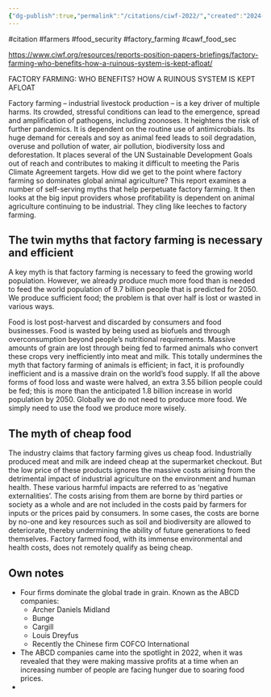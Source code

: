 ```yaml
---
{"dg-publish":true,"permalink":"/citations/ciwf-2022/","created":"2024-10-08T13:43:40.543+01:00","updated":"2025-09-28T23:41:02.792+01:00"}
---
```


#citation #farmers #food_security #factory_farming #cawf_food_sec 

https://www.ciwf.org/resources/reports-position-papers-briefings/factory-farming-who-benefits-how-a-ruinous-system-is-kept-afloat/

FACTORY FARMING: WHO BENEFITS? HOW A RUINOUS SYSTEM IS KEPT AFLOAT

Factory farming – industrial livestock production – is a key driver of multiple harms. Its
crowded, stressful conditions can lead to the emergence, spread and amplification of
pathogens, including zoonoses. It heightens the risk of further pandemics. It is dependent
on the routine use of antimicrobials. Its huge demand for cereals and soy as animal feed
leads to soil degradation, overuse and pollution of water, air pollution, biodiversity loss and
deforestation. It places several of the UN Sustainable Development Goals out of reach and
contributes to making it difficult to meeting the Paris Climate Agreement targets.
How did we get to the point where factory farming so dominates global animal agriculture?
This report examines a number of self-serving myths that help perpetuate factory farming. It
then looks at the big input providers whose profitability is dependent on animal agriculture
continuing to be industrial. They cling like leeches to factory farming.
## The twin myths that factory farming is necessary and efficient
A key myth is that factory farming is necessary to feed the growing world population.
However, we already produce much more food than is needed to feed the world population
of 9.7 billion people that is predicted for 2050. We produce sufficient food; the problem is
that over half is lost or wasted in various ways.

Food is lost post-harvest and discarded by consumers and food businesses. Food is wasted by
being used as biofuels and through overconsumption beyond people’s nutritional
requirements. Massive amounts of grain are lost through being fed to farmed animals who
convert these crops very inefficiently into meat and milk. This totally undermines the myth
that factory farming of animals is efficient; in fact, it is profoundly inefficient and is a
massive drain on the world’s food supply. If all the above forms of food loss and waste were
halved, an extra 3.55 billion people could be fed; this is more than the anticipated 1.8 billion
increase in world population by 2050. Globally we do not need to produce more food. We
simply need to use the food we produce more wisely.

## The myth of cheap food
The industry claims that factory farming gives us cheap food. Industrially produced meat
and milk are indeed cheap at the supermarket checkout. But the low price of these products
ignores the massive costs arising from the detrimental impact of industrial agriculture on
the environment and human health. These various harmful impacts are referred to as
‘negative externalities’. The costs arising from them are borne by third parties or society as a
whole and are not included in the costs paid by farmers for inputs or the prices paid by
consumers. In some cases, the costs are borne by no-one and key resources such as soil and
biodiversity are allowed to deteriorate, thereby undermining the ability of future
generations to feed themselves. Factory farmed food, with its immense environmental and
health costs, does not remotely qualify as being cheap.

## Own notes
- Four firms dominate the global trade in grain. Known as the ABCD companies:
	- Archer Daniels Midland
	- Bunge
	- Cargill
	- Louis Dreyfus
	- Recently the Chinese firm COFCO International
- The ABCD companies came into the spotlight in 2022, when it was revealed that they were making massive profits at a time when an increasing number of people are facing hunger due to soaring food prices.
- 